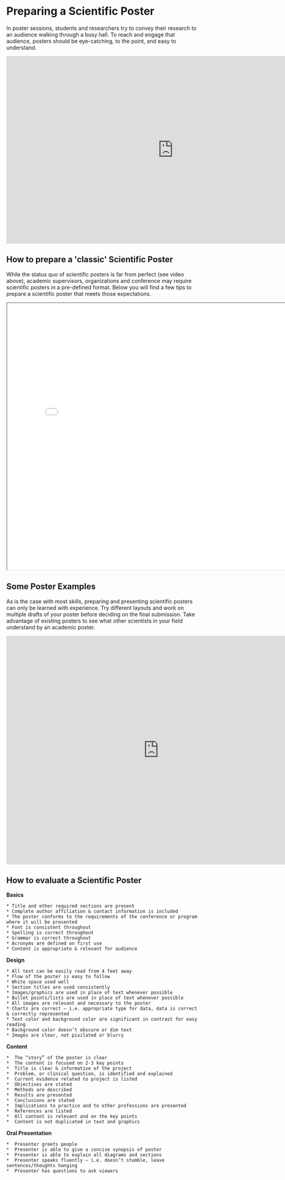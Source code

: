 # Preparing a Scientific Poster

In poster sessions, students and researchers try to convey their research to an audience walking through a busy hall. To reach and engage that audience, posters should be eye-catching, to the point, and easy to understand. 

<iframe width="875" height="492" src="https://www.youtube.com/embed/1RwJbhkCA58" title="YouTube video player" frameborder="0" allow="accelerometer; autoplay; clipboard-write; encrypted-media; gyroscope; picture-in-picture" allowfullscreen></iframe>

## How to prepare a 'classic' Scientific Poster

While the status quo of scientific posters is far from perfect (see video above), academic supervisors, organizations and conference may require scientific posters in a pre-defined format. Below you will find a few tips to prepare a scientific poster that meets those expectations. 

<iframe width="800" height="700" src="HowToPrepareAScientificPoster.pdf"></iframe>


## Some Poster Examples 
As is the case with most skills, preparing and presenting scientific posters can only be learned with experience. Try different layouts and work on multiple drafts of your poster before deciding on the final submission. Take advantage of existing posters to see what other scientists in your field understand by an academic poster. 


<iframe src="https://postersmysell.psych.hms.harvard.edu/" frameborder="0.1" width="800" height="600"></iframe>

## How to evaluate a Scientific Poster

**Basics**
```{toggle}
* Title and other required sections are present
* Complete author affiliation & contact information is included
* The poster conforms to the requirements of the conference or program where it will be presented
* Font is consistent throughout
* Spelling is correct throughout
* Grammar is correct throughout
* Acronyms are defined on first use
* Content is appropriate & relevant for audience
```

**Design**
```{toggle}
* All text can be easily read from 4 feet away
* Flow of the poster is easy to follow
* White space used well
* Section titles are used consistently
* Images/graphics are used in place of text whenever possible
* Bullet points/lists are used in place of text whenever possible
* All images are relevant and necessary to the poster
* Charts are correct – i.e. appropriate type for data, data is correct & correctly represented
* Text color and background color are significant in contrast for easy reading
* Background color doesn’t obscure or dim text
* Images are clear, not pixilated or blurry
```

**Content**
```{toggle}
*  The “story” of the poster is clear
*  The content is focused on 2-3 key points
*  Title is clear & informative of the project
*  Problem, or clinical question, is identified and explained
*  Current evidence related to project is listed
*  Objectives are stated
*  Methods are described
*  Results are presented
*  Conclusions are stated
*  Implications to practice and to other professions are presented
*  References are listed
*  All content is relevant and on the key points
*  Content is not duplicated in text and graphics
```

**Oral Presentation**
```{toggle}
*  Presenter greets people
*  Presenter is able to give a concise synopsis of poster
*  Presenter is able to explain all diagrams and sections
*  Presenter speaks fluently – i.e. doesn’t stumble, leave sentences/thoughts hanging
*  Presenter has questions to ask viewers
```



